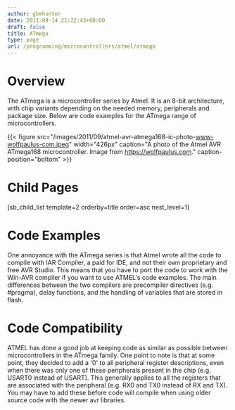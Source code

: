 ```yaml
---
author: gbmhunter
date: 2011-09-14 21:22:43+00:00
draft: false
title: ATmega
type: page
url: /programming/microcontrollers/atmel/atmega
---
```


# Overview

The ATmega is a microcontroller series by Atmel. It is an 8-bit architecture, with chip variants depending on the needed memory, peripherals and package size. Below are code examples for the ATmega range of microcontrollers.

{{< figure src="/images/2011/09/atmel-avr-atmega168-ic-photo-www-wolfpaulus-com.jpeg" width="426px" caption="A photo of the Atmel AVR ATmega168 microcontroller. Image from https://wolfpaulus.com." caption-position="bottom" >}}

# Child Pages

[sb_child_list template=2 orderby=title order=asc nest_level=1]

# Code Examples

One annoyance with the ATmega series is that Atmel wrote all the code to compile with IAR Compiler, a paid for IDE, and not their own proprietary and free AVR Studio. This means that you have to port the code to work with the Win-AVR compiler if you want to use ATMEL's code examples. The main differences between the two compilers are precompiler directives (e.g. #pragma), delay functions, and the handling of variables that are stored in flash.

# Code Compatibility

ATMEL has done a good job at keeping code as similar as possible between microcontrollers in the ATmega family. One point to note is that at some point, they decided to add a '0' to all peripheral register descriptions, even when there was only one of these peripherals present in the chip (e.g. USART0 instead of USART). This generally applies to all the registers that are associated with the peripheral (e.g. RX0 and TX0 instead of RX and TX). You may have to add these before code will compile when using older source code with the newer avr libraries.
